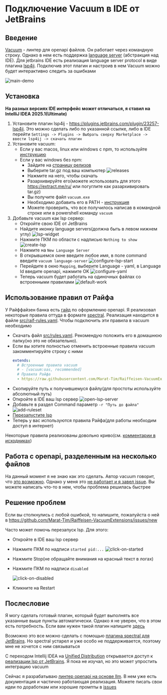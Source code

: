 # Подключение Vacuum в IDE от JetBrains

## Введение

[Vacuum](https://quobix.com/vacuum/) - линтер для openapi файлов.
Он работает через командную строку.
Однако в нем есть поддержка [language server](https://microsoft.github.io/language-server-protocol/)
(абстракция над IDE).
Для jetbrains IDE есть реализация language server protocol в виде плагина
[lsp4ij](https://plugins.jetbrains.com/plugin/23257-lsp4ij).
Подключив этот плагин и настроив в нем Vacuum можно будет интерактивно следить за ошибками

![main-demo](img/main-demo.png)

## Установка

**На разных версиях IDE интерфейс может отличаться, я ставил на IntelliJ IDEA 2025.1(Ultimate)**

1. Установите плагин lsp4ij - https://plugins.jetbrains.com/plugin/23257-lsp4ij.
   Это можно сделать либо по указанной ссылке, либо в IDE перейти
   `Settings -> Plugins -> Выбрать сверху Marketplace -> ввести lsp4ij -> скачать плагин`
2. Установите vacuum:
   - Если у вас macos, linux или windows c npm, то используйте [инструкцию](https://quobix.com/vacuum/installing/)
   - Если у вас windows без npm:
     - Зайдите на [страницу релизов](https://github.com/daveshanley/vacuum/releases)
     - Выберите tar.gz под ваш компьютер
       ![releases](img/releases.png)
     - Нажмите на него, чтобы скачать
     - Разархивируйте его(можете использовать для этого https://extract.me/ru/ или погуглите как разархивировать tar.gz)
     - Вы получите файл `vacuum.exe`
     - Необходимо добавить его в PATH - [инструкция](https://remontka.pro/add-to-path-variable-windows/)
     - Можете проверить, что все получилось написав в командной строке или в powershell команду `vacuum`
3. Добавьте vacuum как lsp сервер:
   - Откройте свою IDE от JetBrains 
   - Найдите иконку language servers(должна быть в левом нижнем углу)
   ![lsp-widget](img/lsp-widget.png)
   - Нажмите ПКМ по области с надписью `Nothing to show`
   ![create-lsp](img/create-lsp.png)
   - Нажмите на `New Language Server`
   - В открывшемся окне введите любое имя, в поле command введите `vacuum language-server`
   ![configure-lsp-start](img/configure-lsp-start.png)
   - Перейдите в окно `Mapping`, выберите Language - yaml, в Language Id введите openapi, нажмите OK
   ![configure-yaml](img/configure-yaml.png)
   - Теперь vacuum будет работать на одиночных файлах со встроенными правилами
   ![default-work](img/default-work.png)

## Использование правил от Райфа

У Райффайзен банка есть [гайд](https://github.com/Raiffeisen-DGTL/rest-api-guide) по оформлению openapi.
Я реализовал некоторые правила оттуда в формате [spectral](https://stoplight.io/open-source/spectral).
Реализация находится в файле [src/raif-rules.yaml](../src/raif-rules.yaml).
Чтобы подключить эти правила в vacuum необходимо 
- Скачать файл [src/rules.yaml](../src/rules.yaml).
  Рекомендую положить его в домашнюю папку(но это не обязательно).
- Если вы хотите полностью отменить встроенные правила vacuum закомментируйте строку с ними
  ```yaml
  extends:
    # Встроенные правила vacuum
    # - [vacuum:oas, recommended]
    # Правила Райфа
    - https://raw.githubusercontent.com/Marat-Tim/Raiffeisen-VacuumExtensions/main/src/raif-rules.yaml
  ```
- Скопируйте путь к получившемуся файлу(для простоты используйте абсолютный путь)
- Откройте в IDE ваш lsp сервер
  ![open-lsp-server](img/open-lsp-server.png)
- Добавьте в раздел Command параметр `-r "Путь до файла"`
  ![add-ruleset](img/add-ruleset.png)
- [Перезапустите lsp](#Решение-проблем)
- Теперь у вас используются правила Райфа(для работы необходим доступ в интернет)

Некоторые правила реализованы довольно криво(см. [комментарии в исходниках](../src/raif-rules.yaml))

## Работа с openapi, разделенным на несколько файлов

На данный момент я не знаю как это сделать.
Автор vacuum говорит, что [это возможно](https://github.com/daveshanley/vacuum/issues/686#issuecomment-3152437733).
Однако у меня это [не работает и я завел issue](https://github.com/daveshanley/vacuum/issues/695).
Вы можете написать что-то в нем, чтобы проблема решилась быстрее

## Решение проблем

Если вы столкнулись с любой ошибкой, то напишите, пожалуйста о ней в
https://github.com/Marat-Tim/Raiffeisen-VacuumExtensions/issues/new

Часто может помочь перезапуск lsp. Для этого:
- Откройте в IDE ваш lsp сервер
- Нажмите ПКМ по надписи `started pid:...`
  ![click-on-started](img/click-on-started.png)
- Нажмите Stop(не обращайте внимания на красный текст в логах)
- Нажмите ПКМ по надписи `disabled`

  ![click-on-disabled](img/click-on-disabled.png)
- Кликните на Restart

## Послесловие

Я могу сделать готовый плагин, который будет выполнять все указанные выше пункты автоматически.
Однако я не уверен, что в этом есть потребность.
Если вам нужен такой плагин напишите [здесь](https://github.com/Marat-Tim/Raiffeisen-VacuumExtensions/issues/1)

Возможно это все можно сделать с помощью
[плагина spectral для JetBrains](https://plugins.jetbrains.com/plugin/18520-spectral).
Но spectral устарел и уже особо не поддерживается, поэтому мне не хочется
с ним связываться

С переходом Intellij IDEA на [Unified Distribution](https://blog.jetbrains.com/idea/2025/07/intellij-idea-unified-distribution-plan/)
открывается доступ к [реализации lsp от JetBrains](https://platform.jetbrains.com/t/lsp-api-available-in-intellij-idea-ultimate-2025-2-without-paid-subscription/2284).
Я пока не изучал, но это может упростить интеграцию vacuum

Сейчас я разрабатываю [линтер openapi на основе llm](https://github.com/Marat-Tim/Raiffeisen-ApiGuideLinterUsingLlm).
В нем уже есть документация и частично работающая реализация.
Можете писать свои идеи по доработкам или хорошие промпты в [issues](https://github.com/Marat-Tim/Raiffeisen-ApiGuideLinterUsingLlm/issues/new)
